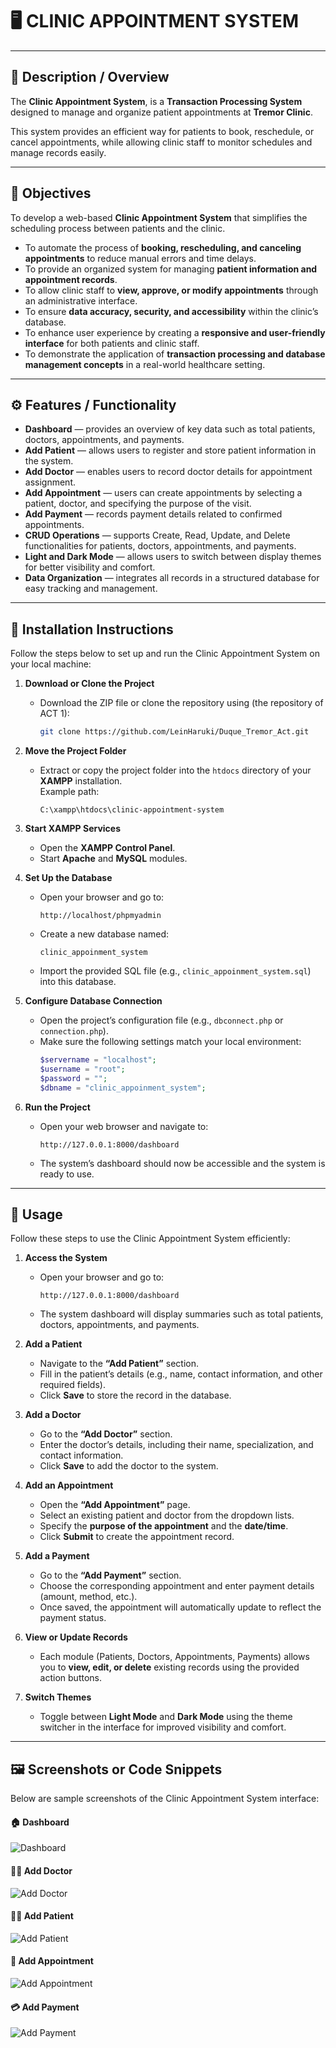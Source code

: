 # 🖥️ CLINIC APPOINTMENT SYSTEM

---

## 📘 Description / Overview
The **Clinic Appointment System**, is a **Transaction Processing System** designed to manage and organize patient appointments at **Tremor Clinic**.  

This system provides an efficient way for patients to book, reschedule, or cancel appointments, while allowing clinic staff to monitor schedules and manage records easily.

---

## 🎯 Objectives
To develop a web-based **Clinic Appointment System** that simplifies the scheduling process between patients and the clinic.  
- To automate the process of **booking, rescheduling, and canceling appointments** to reduce manual errors and time delays.  
- To provide an organized system for managing **patient information and appointment records**.  
- To allow clinic staff to **view, approve, or modify appointments** through an administrative interface.  
- To ensure **data accuracy, security, and accessibility** within the clinic’s database.  
- To enhance user experience by creating a **responsive and user-friendly interface** for both patients and clinic staff.  
- To demonstrate the application of **transaction processing and database management concepts** in a real-world healthcare setting.

---

## ⚙️ Features / Functionality
- **Dashboard** — provides an overview of key data such as total patients, doctors, appointments, and payments.  
- **Add Patient** — allows users to register and store patient information in the system.  
- **Add Doctor** — enables users to record doctor details for appointment assignment.  
- **Add Appointment** — users can create appointments by selecting a patient, doctor, and specifying the purpose of the visit.  
- **Add Payment** — records payment details related to confirmed appointments.  
- **CRUD Operations** — supports Create, Read, Update, and Delete functionalities for patients, doctors, appointments, and payments.  
- **Light and Dark Mode** — allows users to switch between display themes for better visibility and comfort.  
- **Data Organization** — integrates all records in a structured database for easy tracking and management.

---

## 🧩 Installation Instructions
Follow the steps below to set up and run the Clinic Appointment System on your local machine:

1. **Download or Clone the Project**
   - Download the ZIP file or clone the repository using (the repository of ACT 1):
     ```bash
     git clone https://github.com/LeinHaruki/Duque_Tremor_Act.git
     ```

2. **Move the Project Folder**
   - Extract or copy the project folder into the `htdocs` directory of your **XAMPP** installation.  
     Example path:  
     ```
     C:\xampp\htdocs\clinic-appointment-system
     ```

3. **Start XAMPP Services**
   - Open the **XAMPP Control Panel**.  
   - Start **Apache** and **MySQL** modules.

4. **Set Up the Database**
   - Open your browser and go to:  
     ```
     http://localhost/phpmyadmin
     ```
   - Create a new database named:  
     ```
     clinic_appoinment_system
     ```
   - Import the provided SQL file (e.g., `clinic_appoinment_system.sql`) into this database.

5. **Configure Database Connection**
   - Open the project’s configuration file (e.g., `dbconnect.php` or `connection.php`).
   - Make sure the following settings match your local environment:
     ```php
     $servername = "localhost";
     $username = "root";
     $password = "";
     $dbname = "clinic_appoinment_system";
     ```

6. **Run the Project**
   - Open your web browser and navigate to:
     ```
     http://127.0.0.1:8000/dashboard
     ```
   - The system’s dashboard should now be accessible and the system is ready to use.
---

## 🚀 Usage
Follow these steps to use the Clinic Appointment System efficiently:

1. **Access the System**
   - Open your browser and go to:
     ```
     http://127.0.0.1:8000/dashboard
     ```
   - The system dashboard will display summaries such as total patients, doctors, appointments, and payments.

2. **Add a Patient**
   - Navigate to the **“Add Patient”** section.  
   - Fill in the patient’s details (e.g., name, contact information, and other required fields).  
   - Click **Save** to store the record in the database.

3. **Add a Doctor**
   - Go to the **“Add Doctor”** section.  
   - Enter the doctor’s details, including their name, specialization, and contact information.  
   - Click **Save** to add the doctor to the system.

4. **Add an Appointment**
   - Open the **“Add Appointment”** page.  
   - Select an existing patient and doctor from the dropdown lists.  
   - Specify the **purpose of the appointment** and the **date/time**.  
   - Click **Submit** to create the appointment record.

5. **Add a Payment**
   - Go to the **“Add Payment”** section.  
   - Choose the corresponding appointment and enter payment details (amount, method, etc.).  
   - Once saved, the appointment will automatically update to reflect the payment status.

6. **View or Update Records**
   - Each module (Patients, Doctors, Appointments, Payments) allows you to **view, edit, or delete** existing records using the provided action buttons.

7. **Switch Themes**
   - Toggle between **Light Mode** and **Dark Mode** using the theme switcher in the interface for improved visibility and comfort.


---

## 🖼️ Screenshots or Code Snippets
Below are sample screenshots of the Clinic Appointment System interface:

#### 🏠 Dashboard
![Dashboard](images/dashboard.png)

#### 👨‍⚕️ Add Doctor
![Add Doctor](images/add_doctor.png)

#### 👩‍⚕️ Add Patient
![Add Patient](images/add_patient.png)

#### 📅 Add Appointment
![Add Appointment](images/add_appointment.png)

#### 💳 Add Payment
![Add Payment](images/add_payment.png)


